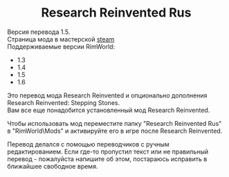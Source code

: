 <h1 align="center">Research Reinvented Rus</h1>
<span>Версия перевода 1.5.</span><br>
<span>Страница мода в мастерской <a href="https://steamcommunity.com/sharedfiles/filedetails/?id=3535945070">steam</a></span><br>
<span>Поддерживаемые версии RimWorld:</span>
<ul>
<li>1.3</li>
<li>1.4</li>
<li>1.5</li>
<li>1.6</li>
</ul>

<span>Это перевод мода Research Reinvented и опционально дополнения Research Reinvented: Stepping Stones.</span><br>
<span>Вам все еще понадобится установленный мод Research Reinvented.</span><br>

<span>Чтобы использовать мод переместите папку "Research Reinvented Rus" в "RimWorld\Mods" и активируйте его в игре после Research Reinvented.</span><br>

<span>Перевод делался с помощью переводчиков с ручным редактированием. Если где-то пропустил текст или не правильный перевод - пожалуйста напишите об этом, постараюсь исправить в ближайшее свободное время.</span><br>